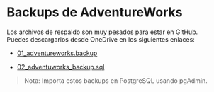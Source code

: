 # Backups de AdventureWorks

Los archivos de respaldo son muy pesados para estar en GitHub.  
Puedes descargarlos desde OneDrive en los siguientes enlaces:

- [01_adventureworks.backup](https://upds-my.sharepoint.com/:u:/g/personal/tj_orlando_aguilera_z_upds_net_bo/EXscCZb52jpGiqlDkZ3qm54BhcA6OdmuE1BTklIAvZXXPA)

- [02_adventuworks_backup.sql](https://upds-my.sharepoint.com/:u:/g/personal/tj_orlando_aguilera_z_upds_net_bo/EfaVFPg5TrtPk7_m7hW-V4MBDukuj3MhQDjt9dvaYpZ77w)

> Nota: Importa estos backups en PostgreSQL usando pgAdmin.
